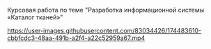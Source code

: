 Курсовая работа по теме "Разработка информационной системы «Каталог тканей»" 


https://user-images.githubusercontent.com/83034426/174483610-cbbfcdc3-48aa-491b-a2f4-a22c52959a67.mp4

